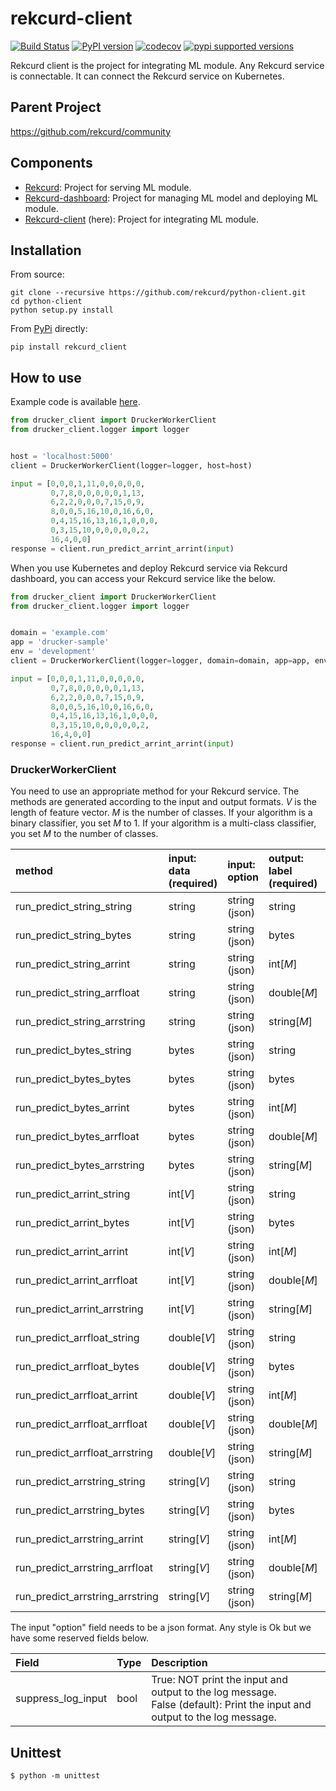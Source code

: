# rekcurd-client

[![Build Status](https://travis-ci.com/rekcurd/python-client.svg?branch=master)](https://travis-ci.com/rekcurd/python-client)
[![PyPI version](https://badge.fury.io/py/rekcurd-client.svg)](https://badge.fury.io/py/rekcurd-client)
[![codecov](https://codecov.io/gh/rekcurd/python-client/branch/master/graph/badge.svg)](https://codecov.io/gh/rekcurd/python-client "Non-generated packages only")
[![pypi supported versions](https://img.shields.io/pypi/pyversions/rekcurd-client.svg)](https://pypi.python.org/pypi/rekcurd-client)

Rekcurd client is the project for integrating ML module. Any Rekcurd service is connectable. It can connect the Rekcurd service on Kubernetes.


## Parent Project
https://github.com/rekcurd/community


## Components
- [Rekcurd](https://github.com/rekcurd/rekcurd-python): Project for serving ML module.
- [Rekcurd-dashboard](https://github.com/rekcurd/dashboard): Project for managing ML model and deploying ML module.
- [Rekcurd-client](https://github.com/rekcurd/python-client) (here): Project for integrating ML module. 


## Installation
From source:

```
git clone --recursive https://github.com/rekcurd/python-client.git
cd python-client
python setup.py install
```

From [PyPi](https://pypi.org/project/rekcurd_client/) directly:

```
pip install rekcurd_client
```

## How to use
Example code is available [here](./example/sample.py).

```python
from drucker_client import DruckerWorkerClient
from drucker_client.logger import logger


host = 'localhost:5000'
client = DruckerWorkerClient(logger=logger, host=host)

input = [0,0,0,1,11,0,0,0,0,0,
         0,7,8,0,0,0,0,0,1,13,
         6,2,2,0,0,0,7,15,0,9,
         8,0,0,5,16,10,0,16,6,0,
         0,4,15,16,13,16,1,0,0,0,
         0,3,15,10,0,0,0,0,0,2,
         16,4,0,0]
response = client.run_predict_arrint_arrint(input)
```

When you use Kubernetes and deploy Rekcurd service via Rekcurd dashboard, you can access your Rekcurd service like the below.

```python
from drucker_client import DruckerWorkerClient
from drucker_client.logger import logger


domain = 'example.com'
app = 'drucker-sample'
env = 'development'
client = DruckerWorkerClient(logger=logger, domain=domain, app=app, env=env)

input = [0,0,0,1,11,0,0,0,0,0,
         0,7,8,0,0,0,0,0,1,13,
         6,2,2,0,0,0,7,15,0,9,
         8,0,0,5,16,10,0,16,6,0,
         0,4,15,16,13,16,1,0,0,0,
         0,3,15,10,0,0,0,0,0,2,
         16,4,0,0]
response = client.run_predict_arrint_arrint(input)
```

### DruckerWorkerClient
You need to use an appropriate method for your Rekcurd service. The methods are generated according to the input and output formats. *V* is the length of feature vector. *M* is the number of classes. If your algorithm is a binary classifier, you set *M* to 1. If your algorithm is a multi-class classifier, you set *M* to the number of classes.

|method |input: data<BR>(required) |input: option |output: label<BR>(required) |output: score<BR>(required) |output: option |
|:---|:---|:---|:---|:---|:---|
|run_predict_string_string |string |string (json) |string |double |string (json) |
|run_predict_string_bytes |string |string (json) |bytes |double |string (json) |
|run_predict_string_arrint |string |string (json) |int[*M*] |double[*M*] |string (json) |
|run_predict_string_arrfloat |string |string (json) |double[*M*] |double[*M*] |string (json) |
|run_predict_string_arrstring |string |string (json) |string[*M*] |double[*M*] |string (json) |
|run_predict_bytes_string |bytes |string (json) |string |double |string (json) |
|run_predict_bytes_bytes |bytes |string (json) |bytes |double |string (json) |
|run_predict_bytes_arrint |bytes |string (json) |int[*M*] |double[*M*] |string (json) |
|run_predict_bytes_arrfloat |bytes |string (json) |double[*M*] |double[*M*] |string (json) |
|run_predict_bytes_arrstring |bytes |string (json) |string[*M*] |double[*M*] |string (json) |
|run_predict_arrint_string |int[*V*] |string (json) |string |double |string (json) |
|run_predict_arrint_bytes |int[*V*] |string (json) |bytes |double |string (json) |
|run_predict_arrint_arrint |int[*V*] |string (json) |int[*M*] |double[*M*] |string (json) |
|run_predict_arrint_arrfloat |int[*V*] |string (json) |double[*M*] |double[*M*] |string (json) |
|run_predict_arrint_arrstring |int[*V*] |string (json) |string[*M*] |double[*M*] |string (json) |
|run_predict_arrfloat_string |double[*V*] |string (json) |string |double |string (json) |
|run_predict_arrfloat_bytes |double[*V*] |string (json) |bytes |double |string (json) |
|run_predict_arrfloat_arrint |double[*V*] |string (json) |int[*M*] |double[*M*] |string (json) |
|run_predict_arrfloat_arrfloat |double[*V*] |string (json) |double[*M*] |double[*M*] |string (json) |
|run_predict_arrfloat_arrstring |double[*V*] |string (json) |string[*M*] |double[*M*] |string (json) |
|run_predict_arrstring_string |string[*V*] |string (json) |string |double |string (json) |
|run_predict_arrstring_bytes |string[*V*] |string (json) |bytes |double |string (json) |
|run_predict_arrstring_arrint |string[*V*] |string (json) |int[*M*] |double[*M*] |string (json) |
|run_predict_arrstring_arrfloat |string[*V*] |string (json) |double[*M*] |double[*M*] |string (json) |
|run_predict_arrstring_arrstring |string[*V*] |string (json) |string[*M*] |double[*M*] |string (json) |

The input "option" field needs to be a json format. Any style is Ok but we have some reserved fields below.

|Field |Type |Description |
|:---|:---|:---|
|suppress_log_input |bool |True: NOT print the input and output to the log message. <BR>False (default): Print the input and output to the log message.


## Unittest
```
$ python -m unittest
```
